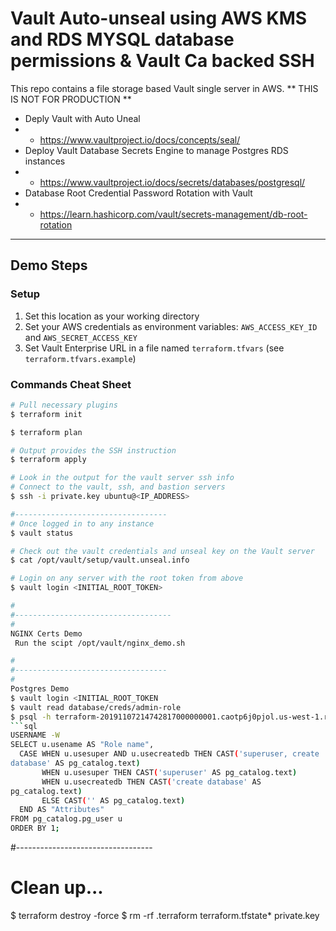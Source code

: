 # Vault Auto-unseal using AWS KMS and RDS MYSQL database permissions & Vault Ca backed SSH

This repo contains a file storage based Vault single server in AWS.
            ** THIS IS NOT FOR PRODUCTION **
* Deply Vault with Auto Uneal 
* * https://www.vaultproject.io/docs/concepts/seal/
* Deploy Vault Database Secrets Engine to manage Postgres RDS instances
* * https://www.vaultproject.io/docs/secrets/databases/postgresql/
* Database Root Credential Password Rotation with Vault
* * https://learn.hashicorp.com/vault/secrets-management/db-root-rotation

---

## Demo Steps

### Setup

1. Set this location as your working directory
1. Set your AWS credentials as environment variables: `AWS_ACCESS_KEY_ID` and `AWS_SECRET_ACCESS_KEY`
1. Set Vault Enterprise URL in a file named `terraform.tfvars` (see `terraform.tfvars.example`)

### Commands Cheat Sheet

```bash
# Pull necessary plugins
$ terraform init

$ terraform plan

# Output provides the SSH instruction
$ terraform apply

# Look in the output for the vault server ssh info
# Connect to the vault, ssh, and bastion servers
$ ssh -i private.key ubuntu@<IP_ADDRESS>

#----------------------------------
# Once logged in to any instance
$ vault status

# Check out the vault credentials and unseal key on the Vault server
$ cat /opt/vault/setup/vault.unseal.info

# Login on any server with the root token from above
$ vault login <INITIAL_ROOT_TOKEN>

#
#-----------------------------------
#
NGINX Certs Demo
 Run the scipt /opt/vault/nginx_demo.sh

#
#----------------------------------
#
Postgres Demo
$ vault login <INITIAL_ROOT_TOKEN
$ vault read database/creds/admin-role
$ psql -h terraform-20191107214742817000000001.caotp6j0pjol.us-west-1.rds.amazonaws.com -d proddb -U
```sql
USERNAME -W
SELECT u.usename AS "Role name",
  CASE WHEN u.usesuper AND u.usecreatedb THEN CAST('superuser, create
database' AS pg_catalog.text)
       WHEN u.usesuper THEN CAST('superuser' AS pg_catalog.text)
       WHEN u.usecreatedb THEN CAST('create database' AS
pg_catalog.text)
       ELSE CAST('' AS pg_catalog.text)
  END AS "Attributes"
FROM pg_catalog.pg_user u
ORDER BY 1;
```

#----------------------------------

# Clean up...
$ terraform destroy -force
$ rm -rf .terraform terraform.tfstate* private.key
```
